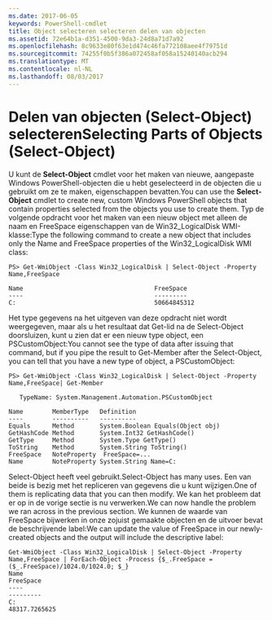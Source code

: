 ```yaml
---
ms.date: 2017-06-05
keywords: PowerShell-cmdlet
title: Object selecteren selecteren delen van objecten
ms.assetid: 72e64b1a-d351-4500-9da3-24d8a71d7a92
ms.openlocfilehash: 8c9633e80f63e1d474c46fa772108aee4f79751d
ms.sourcegitcommit: 74255f0b5f386a072458af058a15240140acb294
ms.translationtype: MT
ms.contentlocale: nl-NL
ms.lasthandoff: 08/03/2017
---
```

# <a name="selecting-parts-of-objects-select-object"></a><span data-ttu-id="2656f-103">Delen van objecten (Select-Object) selecteren</span><span class="sxs-lookup"><span data-stu-id="2656f-103">Selecting Parts of Objects (Select-Object)</span></span>
<span data-ttu-id="2656f-104">U kunt de **Select-Object** cmdlet voor het maken van nieuwe, aangepaste Windows PowerShell-objecten die u hebt geselecteerd in de objecten die u gebruikt om ze te maken, eigenschappen bevatten.</span><span class="sxs-lookup"><span data-stu-id="2656f-104">You can use the **Select-Object** cmdlet to create new, custom Windows PowerShell objects that contain properties selected from the objects you use to create them.</span></span> <span data-ttu-id="2656f-105">Typ de volgende opdracht voor het maken van een nieuw object met alleen de naam en FreeSpace eigenschappen van de Win32_LogicalDisk WMI-klasse:</span><span class="sxs-lookup"><span data-stu-id="2656f-105">Type the following command to create a new object that includes only the Name and FreeSpace properties of the Win32_LogicalDisk WMI class:</span></span>

```
PS> Get-WmiObject -Class Win32_LogicalDisk | Select-Object -Property Name,FreeSpace

Name                                    FreeSpace
----                                    ---------
C:                                      50664845312
```

<span data-ttu-id="2656f-106">Het type gegevens na het uitgeven van deze opdracht niet wordt weergegeven, maar als u het resultaat dat Get-lid na de Select-Object doorsluizen, kunt u zien dat er een nieuw type object, een PSCustomObject:</span><span class="sxs-lookup"><span data-stu-id="2656f-106">You cannot see the type of data after issuing that command, but if you pipe the result to Get-Member after the Select-Object, you can tell that you have a new type of object, a PSCustomObject:</span></span>

```
PS> Get-WmiObject -Class Win32_LogicalDisk | Select-Object -Property Name,FreeSpace| Get-Member

   TypeName: System.Management.Automation.PSCustomObject

Name        MemberType   Definition
----        ----------   ----------
Equals      Method       System.Boolean Equals(Object obj)
GetHashCode Method       System.Int32 GetHashCode()
GetType     Method       System.Type GetType()
ToString    Method       System.String ToString()
FreeSpace   NoteProperty  FreeSpace=...
Name        NoteProperty System.String Name=C:
```

<span data-ttu-id="2656f-107">Select-Object heeft veel gebruikt.</span><span class="sxs-lookup"><span data-stu-id="2656f-107">Select-Object has many uses.</span></span> <span data-ttu-id="2656f-108">Een van beide is bezig met het repliceren van gegevens die u kunt wijzigen.</span><span class="sxs-lookup"><span data-stu-id="2656f-108">One of them is replicating data that you can then modify.</span></span> <span data-ttu-id="2656f-109">We kan het probleem dat er op in de vorige sectie is nu verwerken.</span><span class="sxs-lookup"><span data-stu-id="2656f-109">We can now handle the problem we ran across in the previous section.</span></span> <span data-ttu-id="2656f-110">We kunnen de waarde van FreeSpace bijwerken in onze zojuist gemaakte objecten en de uitvoer bevat de beschrijvende label:</span><span class="sxs-lookup"><span data-stu-id="2656f-110">We can update the value of FreeSpace in our newly-created objects and the output will include the descriptive label:</span></span>

```
Get-WmiObject -Class Win32_LogicalDisk | Select-Object -Property Name,FreeSpace | ForEach-Object -Process {$_.FreeSpace = ($_.FreeSpace)/1024.0/1024.0; $_}
Name                                                                  FreeSpace
----                                                                  ---------
C:                                                                48317.7265625
```

